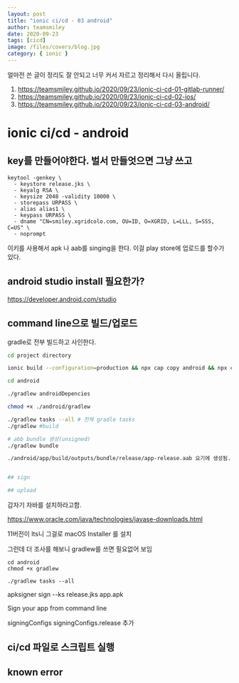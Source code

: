 ```yaml
---
layout: post
title: "ionic ci/cd - 03 android"
author: teamsmiley
date: 2020-09-23
tags: [cicd]
image: /files/covers/blog.jpg
category: { ionic }
---
```


얼마전 쓴 글이 정리도 잘 안되고 너무 커서 자르고 정리해서 다시 올립니다.

1. <https://teamsmiley.github.io/2020/09/23/ionic-ci-cd-01-gitlab-runner/>
1. <https://teamsmiley.github.io/2020/09/23/ionic-ci-cd-02-ios/>
1. <https://teamsmiley.github.io/2020/09/23/ionic-ci-cd-03-android/>

# ionic ci/cd - android

## key를 만들어야한다. 벌서 만들엇으면 그냥 쓰고

```
keytool -genkey \
  - keystore release.jks \
  - keyalg RSA \
  - keysize 2048 -validity 10000 \
  - storepass URPASS \
  - alias alias1 \
  - keypass URPASS \
  - dname "CN=smiley.xgridcolo.com, OU=ID, O=XGRID, L=LLL, S=SSS, C=US" \
  - noprompt
```

이키를 사용해서 apk 나 aab를 singing을 한다. 이걸 play store에 업로드를 할수가 있다.

## android studio install 필요한가?

<https://developer.android.com/studio>

## command line으로 빌드/업로드

gradle로 전부 빌드하고 사인한다.

```bash
cd project directory

ionic build --configuration=production && npx cap copy android && npx cap update android && npx cap open android

cd android

./gradlew androidDepencies

chmod +x ./android/gradlew

./gradlew tasks --all # 전체 gradle tasks
./gradlew #build

# abb bundle 생성(unsigned)
./gradlew bundle

./android/app/build/outputs/bundle/release/app-release.aab 요기에 생성됨.


## sign

## upload
```

갑자기 자바를 설치하라고함.

https://www.oracle.com/java/technologies/javase-downloads.html

11버전이 lts니 그걸로 macOS Installer 를 설치

그런데 더 조사를 해보니 gradlew를 쓰면 필요없어 보임

```
cd android
chmod +x gradlew

./gradlew tasks --all
```

apksigner sign --ks release.jks app.apk

Sign your app from command line

signingConfigs signingConfigs.release 추가

## ci/cd 파일로 스크립트 실행

## known error

